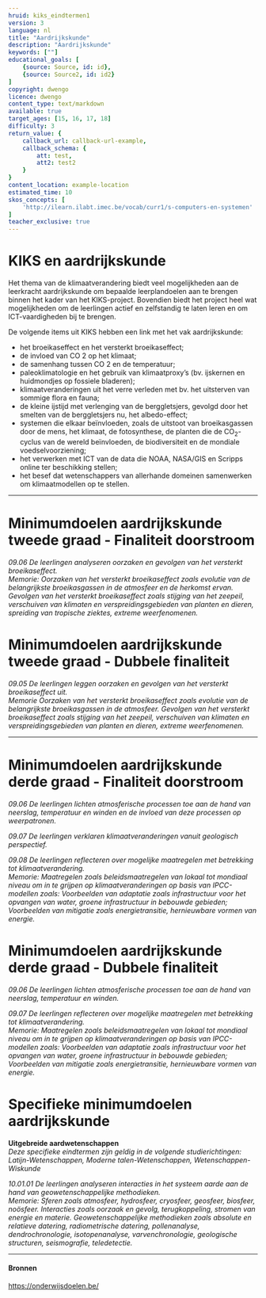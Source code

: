 ```yaml
---
hruid: kiks_eindtermen1
version: 3
language: nl
title: "Aardrijkskunde"
description: "Aardrijkskunde"
keywords: [""]
educational_goals: [
    {source: Source, id: id}, 
    {source: Source2, id: id2}
]
copyright: dwengo
licence: dwengo
content_type: text/markdown
available: true
target_ages: [15, 16, 17, 18]
difficulty: 3
return_value: {
    callback_url: callback-url-example,
    callback_schema: {
        att: test,
        att2: test2
    }
}
content_location: example-location
estimated_time: 10
skos_concepts: [
    'http://ilearn.ilabt.imec.be/vocab/curr1/s-computers-en-systemen'
]
teacher_exclusive: true
---
```


# KIKS en aardrijkskunde

Het thema van de klimaatverandering biedt veel mogelijkheden aan de leerkracht aardrijkskunde om bepaalde leerplandoelen aan te brengen binnen het kader van het KIKS-project. 
Bovendien biedt het project heel wat mogelijkheden om de leerlingen actief en zelfstandig te laten leren en om ICT-vaardigheden bij te brengen.

De volgende items uit KIKS hebben een link met het vak aardrijkskunde:<br>
- het broeikaseffect en het versterkt broeikaseffect;
- de invloed van CO 2 op het klimaat;
- de samenhang tussen CO 2 en de temperatuur;
- paleoklimatologie en het gebruik van klimaatproxy’s (bv. ijskernen en huidmondjes op fossiele bladeren);
- klimaatveranderingen uit het verre verleden met bv. het uitsterven van sommige flora en fauna;
- de kleine ijstijd met verlenging van de berggletsjers, gevolgd door het smelten van de berggletsjers nu, het albedo-effect;
- systemen die elkaar beïnvloeden, zoals de uitstoot van broeikasgassen door de mens, het klimaat, de fotosynthese, de planten die de CO<sub>2</sub>-cyclus van de wereld beïnvloeden, de biodiversiteit en de mondiale voedselvoorziening;
- het verwerken met ICT van de data die NOAA, NASA/GIS en Scripps online ter beschikking stellen;
- het besef dat wetenschappers van allerhande domeinen samenwerken om klimaatmodellen op te stellen.

-----

# Minimumdoelen aardrijkskunde tweede graad - Finaliteit doorstroom

*09.06 De leerlingen analyseren oorzaken en gevolgen van het versterkt broeikaseffect.* <br>
*Memorie: Oorzaken van het versterkt broeikaseffect zoals evolutie van de belangrijkste broeikasgassen in de atmosfeer en de herkomst ervan. Gevolgen van het versterkt broeikaseffect zoals stijging van het zeepeil, verschuiven van klimaten en verspreidingsgebieden van planten en dieren, spreiding van tropische ziektes, extreme weerfenomenen.*

# Minimumdoelen aardrijkskunde tweede graad - Dubbele finaliteit

*09.05 De leerlingen leggen oorzaken en gevolgen van het versterkt broeikaseffect uit.* <br>
*Memorie Oorzaken van het versterkt broeikaseffect zoals evolutie van de belangrijkste broeikasgassen in de atmosfeer. Gevolgen van het versterkt broeikaseffect zoals stijging van het zeepeil, verschuiven van klimaten en verspreidingsgebieden van planten en dieren, extreme weerfenomenen.*

-----

# Minimumdoelen aardrijkskunde derde graad - Finaliteit doorstroom

*09.06 De leerlingen lichten atmosferische processen toe aan de hand van neerslag, temperatuur en winden en de invloed van deze processen op weerpatronen.*

*09.07 De leerlingen verklaren klimaatveranderingen vanuit geologisch perspectief.*

*09.08 De leerlingen reflecteren over mogelijke maatregelen met betrekking tot klimaatverandering.* <br>
*Memorie: Maatregelen zoals beleidsmaatregelen van lokaal tot mondiaal niveau om in te grijpen op klimaatveranderingen op basis van IPCC-modellen zoals: Voorbeelden van adaptatie zoals infrastructuur voor het opvangen van water, groene infrastructuur in bebouwde gebieden; Voorbeelden van mitigatie zoals energietransitie, hernieuwbare vormen van energie.*


# Minimumdoelen aardrijkskunde derde graad - Dubbele finaliteit

*09.06 De leerlingen lichten atmosferische processen toe aan de hand van neerslag, temperatuur en winden.*

*09.07 De leerlingen reflecteren over mogelijke maatregelen met betrekking tot klimaatverandering.* <br>
*Memorie: Maatregelen zoals beleidsmaatregelen van lokaal tot mondiaal niveau om in te grijpen op klimaatveranderingen op basis van IPCC-modellen zoals: Voorbeelden van adaptatie zoals infrastructuur voor het opvangen van water, groene infrastructuur in bebouwde gebieden; Voorbeelden van mitigatie zoals energietransitie, hernieuwbare vormen van energie.*


# Specifieke minimumdoelen aardrijkskunde 

**Uitgebreide aardwetenschappen** <br>
*Deze specifieke eindtermen zijn geldig in de volgende studierichtingen: Latijn-Wetenschappen, Moderne talen-Wetenschappen, Wetenschappen-Wiskunde*

*10.01.01 De leerlingen analyseren interacties in het systeem aarde aan de hand van geowetenschappelijke methodieken.* <br>
*Memorie: Sferen zoals atmosfeer, hydrosfeer, cryosfeer, geosfeer, biosfeer, noösfeer. Interacties zoals oorzaak en gevolg, terugkoppeling, stromen van energie en materie. Geowetenschappelijke methodieken zoals absolute en relatieve datering, radiometrische datering, pollenanalyse, dendrochronologie, isotopenanalyse, varvenchronologie, geologische structuren, seismografie, teledetectie.*


-----
#### Bronnen

https://onderwijsdoelen.be/ 



